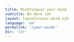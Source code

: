 ```yaml
---
title: Mindfulpuss your mind
subtitle: Be more cat
layout: layouts/your-mind.njk 
language: 'en'
permalink: '/your-mind/'
dir: 'ltr'
---
```


